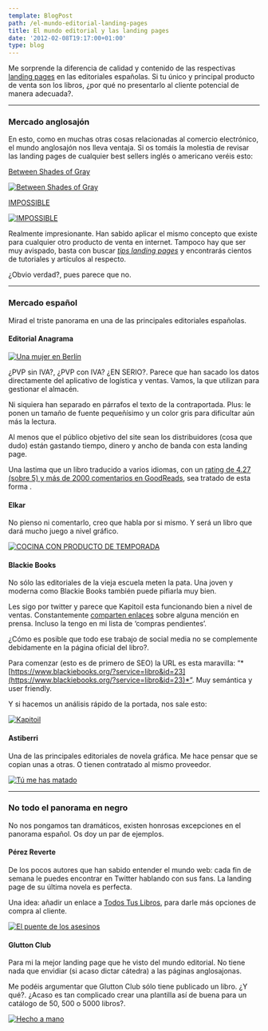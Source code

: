 ```yaml
---
template: BlogPost
path: /el-mundo-editorial-landing-pages
title: El mundo editorial y las landing pages
date: '2012-02-08T19:17:00+01:00'
type: blog
---
```


Me sorprende la diferencia de calidad y contenido de las respectivas [landing pages](https://www.google.com/search?q=tips+landing+pages) en las editoriales españolas. Si tu único y principal producto de venta son los libros, ¿por qué no presentarlo al cliente potencial de manera adecuada?.

***

### Mercado anglosajón

En esto, como en muchas otras cosas relacionadas al comercio
electrónico, el mundo anglosajón nos lleva ventaja. Si os tomáis la
molestia de revisar las landing pages de cualquier best sellers inglés o
americano veréis esto: 

[Between Shades of Gray](https://www.betweenshadesofgray.com/)

[![Between Shades of
Gray](https://res.cloudinary.com/pastelitos/image/upload/v1617299120/bruno/anglo-01_p4pyhk.png)](https://www.betweenshadesofgray.com/ "Between Shades of Gray")

[IMPOSSIBLE](https://us.penguingroup.com/static/packages/us/yreaders/impossible/index.html)

[![IMPOSSIBLE](https://res.cloudinary.com/pastelitos/image/upload/v1617299120/bruno/anglo-02_b0qwxb.png)](https://us.penguingroup.com/static/packages/us/yreaders/impossible/index.html "Between Shades of Gray")

Realmente impresionante. Han sabido aplicar el mismo concepto que existe
para cualquier otro producto de venta en internet. Tampoco hay que ser
muy avispado, basta con buscar *[tips landing
pages](https://www.google.com/search?q=tips+landing+pages)* y
encontrarás cientos de tutoriales y artículos al respecto.

¿Obvio verdad?, pues parece que no.

***

### Mercado español

Mirad el triste panorama en una de las principales editoriales
españolas.

#### Editorial Anagrama

[![Una mujer en
Berlín](https://res.cloudinary.com/pastelitos/image/upload/v1617299121/bruno/spain-01_fjgnca.png)](https://www.anagrama-ed.es/titulo/PN_619 "Una mujer en Berlín")

¿PVP sin IVA?, ¿PVP con IVA? ¿EN SERIO?. Parece que han sacado los datos
directamente del aplicativo de logística y ventas. Vamos, la que
utilizan para gestionar el almacén.

Ni siquiera han separado en párrafos el texto de la contraportada. Plus:
le ponen un tamaño de fuente pequeñísimo y un color gris para dificultar
aún más la lectura.

Al menos que el público objetivo del site sean los distribuidores (cosa
que dudo) están gastando tiempo, dinero y ancho de banda con esta
landing page.

Una lastima que un libro traducido a varios idiomas, con un [rating de
4.27 (sobre 5) y más de 2000 comentarios en
GoodReads](https://www.goodreads.com/book/show/30851.A_Woman_in_Berlin),
sea tratado de esta forma .

#### Elkar

No pienso ni comentarlo, creo que habla por si mismo. Y será un libro
que dará mucho juego a nivel gráfico.

[![COCINA CON PRODUCTO DE TEMPORADA
](https://res.cloudinary.com/pastelitos/image/upload/v1617299121/bruno/euskadi-01_lcq0rs.png)](https://www.ttarttalo.com/artikulua.cfm?datuak=cocina-con-producto-de-temporada-azpeitia-salvador,-josema&kodea=131.01040 "COCINA CON PRODUCTO DE TEMPORADA")

#### Blackie Books

No sólo las editoriales de la vieja escuela meten la pata. Una joven y
moderna como Blackie Books también puede pifiarla muy bien.

Les sigo por twitter y parece que Kapitoil esta funcionando bien a nivel
de ventas. Constantemente [comparten
enlaces](https://twitter.com/#!/search/kapitoil) sobre alguna mención en
prensa. Incluso la tengo en mi lista de ‘compras pendientes’.

¿Cómo es posible que todo ese trabajo de social media no se complemente
debidamente en la página oficial del libro?.

Para comenzar (esto es de primero de SEO) la URL es esta maravilla:
“*[https://www.blackiebooks.org/?service=libro&id=23](https://www.blackiebooks.org/?service=libro&id=23)*”.
Muy semántica y user friendly.

Y si hacemos un análisis rápido de la portada, nos sale esto:

[![Kapitoil](https://res.cloudinary.com/pastelitos/image/upload/v1617299121/bruno/spain-02_tmm1dg.png)](https://www.blackiebooks.org/?service=libro&id=23 "Kapitoil")

#### Astiberri

Una de las principales editoriales de novela gráfica. Me hace pensar que
se copian unas a otras. O tienen contratado al mismo proveedor.

[![Tú me has
matado](https://res.cloudinary.com/pastelitos/image/upload/v1617299121/bruno/spain-03_xbsnb8.png)](https://astiberri.com/ficha_prod.php?cod=tumehasmatado "Tú me has matado")

***

### No todo el panorama en negro

No nos pongamos tan dramáticos, existen honrosas excepciones en el
panorama español. Os doy un par de ejemplos.

#### Pérez Reverte

De los pocos autores que han sabido entender el mundo web: cada fin de
semana le puedes encontrar en Twitter hablando con sus fans. La landing
page de su última novela es perfecta.

Una idea: añadir un enlace a [Todos Tus
Libros](https://www.todostuslibros.com/libros/puente-de-los-asesinos-el_978-84-204-0709-8),
para darle más opciones de compra al cliente.

[![El puente de los
asesinos](https://res.cloudinary.com/pastelitos/image/upload/v1617299121/bruno/spain-04_dmy1gk.png)](https://www.perezreverte.com/libro/584/el-puente-de-los-asesinos/ "El puente de los asesinos")

#### Glutton Club

Para mi la mejor landing page que he visto del mundo editorial. No tiene
nada que envidiar (si acaso dictar cátedra) a las páginas anglosajonas.

Me podéis argumentar que Glutton Club sólo tiene publicado un libro. ¿Y
qué?. ¿Acaso es tan complicado crear una plantilla así de buena para un
catálogo de 50, 500 o 5000 libros?.

[![Hecho a
mano](https://res.cloudinary.com/pastelitos/image/upload/v1617299121/bruno/euskadi-02_lzeyjl.png)](https://books.thegluttonclub.com/2010/hecho-a-mano/ "Hecho a mano")
